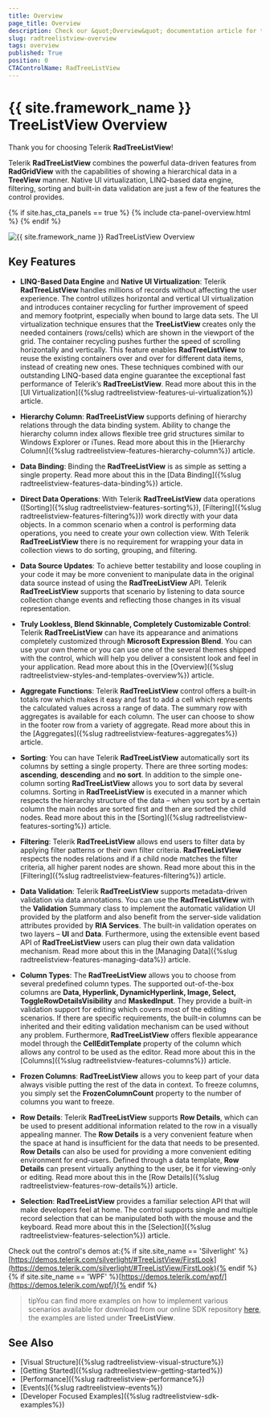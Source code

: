 ```yaml
---
title: Overview
page_title: Overview
description: Check our &quot;Overview&quot; documentation article for the RadTreeListView {{ site.framework_name }} control.
slug: radtreelistview-overview
tags: overview
published: True
position: 0
CTAControlName: RadTreeListView
---
```

# {{ site.framework_name }} TreeListView Overview

Thank you for choosing Telerik __RadTreeListView__! 

Telerik __RadTreeListView__ combines the powerful data-driven features from __RadGridView__ with the capabilities of showing a hierarchical data in a __TreeView__ manner. Native UI virtualization, LINQ-based data engine, filtering, sorting and built-in data validation are just a few of the features the control provides.

{% if site.has_cta_panels == true %}
{% include cta-panel-overview.html %}
{% endif %}

![{{ site.framework_name }} RadTreeListView Overview](images/RadTreeListView_Overview_03.png)

## Key Features

* __LINQ-Based Data Engine__ and __Native UI Virtualization__: Telerik __RadTreeListView__ handles millions of records without affecting the user experience. The control utilizes horizontal and vertical UI virtualization and introduces container recycling for further improvement of speed and memory footprint, especially when bound to large data sets. The UI virtualization technique ensures that the __TreeListView__ creates only the needed containers (rows/cells) which are shown in the viewport of the grid. The container recycling pushes further the speed of scrolling horizontally and vertically. This feature enables __RadTreeListView__ to reuse the existing containers over and over for different data items, instead of creating new ones. These techniques combined with our outstanding LINQ-based data engine guarantee the exceptional fast performance of Telerik’s __RadTreeListView__. Read more about this in the [UI Virtualization]({%slug radtreelistview-features-ui-virtualization%}) article.

* __Hierarchy Column__: __RadTreeListView__ supports defining of hierarchy relations through the data binding system. Ability to change the hierarchy column index allows flexible tree grid structures similar to Windows Explorer or iTunes. Read more about this in the [Hierarchy Column]({%slug radtreelistview-features-hierarchy-column%}) article.

* __Data Binding__: Binding the __RadTreeListView__ is as simple as setting a single property. Read more about this in the [Data Binding]({%slug radtreelistview-features-data-binding%}) article.

* __Direct Data Operations__: With Telerik __RadTreeListView__ data operations ([Sorting]({%slug radtreelistview-features-sorting%}), [Filtering]({%slug radtreelistview-features-filtering%})) work directly with your data objects. In a common scenario when a control is performing data operations, you need to create your own collection view. With Telerik __RadTreeListView__ there is no requirement for wrapping your data in collection views to do sorting, grouping, and filtering.

* __Data Source Updates__: To achieve better testability and loose coupling in your code it may be more convenient to manipulate data in the original data source instead of using the __RadTreeListView__ API. Telerik __RadTreeListView__ supports that scenario by listening to data source collection change events and reflecting those changes in its visual representation.

* __Truly Lookless, Blend Skinnable, Completely Customizable Control__: Telerik __RadTreeListView__ can have its appearance and animations completely customized through __Microsoft Expression Blend__. You can use your own theme or you can use one of the several themes shipped with the control, which will help you deliver a consistent look and feel in your application. Read more about this in the [Overview]({%slug radtreelistview-styles-and-templates-overview%}) article.

* __Aggregate Functions__: Telerik __RadTreeListView__ control offers a built-in totals row which makes it easy and fast to add a cell which represents the calculated values across a range of data. The summary row with aggregates is available for each column. The user can choose to show in the footer row from a variety of aggregate. Read more about this in the [Aggregates]({%slug radtreelistview-features-aggregates%}) article.

* __Sorting__: You can have Telerik __RadTreeListView__ automatically sort its columns by setting a single property. There are three sorting modes: __ascending__, __descending__ and __no sort__. In addition to the simple one-column sorting __RadTreeListView__ allows you to sort data by several columns. Sorting in __RadTreeListView__ is executed in a manner which respects the hierarchy structure of the data – when you sort by a certain column the main nodes are sorted first and then are sorted the child nodes. Read more about this in the [Sorting]({%slug radtreelistview-features-sorting%}) article.

* __Filtering__: Telerik __RadTreeListView__ allows end users to filter data by applying filter patterns or their own filter criteria. __RadTreeListView__ respects the nodes relations and if a child node matches the filter criteria, all higher parent nodes are shown. Read more about this in the [Filtering]({%slug radtreelistview-features-filtering%}) article.

* __Data Validation__: Telerik __RadTreeListView__ supports metadata-driven validation via data annotations. You can use the __RadTreeListView__ with the __Validation__ Summary class to implement the automatic validation UI provided by the platform and also benefit from the server-side validation attributes provided by __RIA Services__. The built-in validation operates on two layers – __UI__ and __Data__. Furthermore, using the extensible event based API of __RadTreeListView__ users can plug their own data validation mechanism. Read more about this in the [Managing Data]({%slug radtreelistview-features-managing-data%}) article.

* __Column Types__: The __RadTreeListView__ allows you to choose from several predefined column types. The supported out-of-the-box columns are __Data, Hyperlink, DynamicHyperlink, Image, Select, ToggleRowDetailsVisibility__ and __MaskedInput__. They provide a built-in validation support for editing which covers most of the editing scenarios. If there are specific requirements, the built-in columns can be inherited and their editing validation mechanism can be used without any problem. Furthermore, __RadTreeListView__ offers flexible appearance model through the __CellEditTemplate__ property of the column which allows any control to be used as the editor. Read more about this in the [Columns]({%slug radtreelistview-features-columns%}) article.

* __Frozen Columns__: __RadTreeListView__ allows you to keep part of your data always visible putting the rest of the data in context. To freeze columns, you simply set the __FrozenColumnCount__ property to the number of columns you want to freeze.

* __Row Details__: Telerik __RadTreeListView__ supports __Row Details__, which can be used to present additional information related to the row in a visually appealing manner. The __Row Details__ is a very convenient feature when the space at hand is insufficient for the data that needs to be presented. __Row Details__ can also be used for providing a more convenient editing environment for end-users. Defined through a data template, __Row Details__ can present virtually anything to the user, be it for viewing-only or editing. Read more about this in the [Row Details]({%slug radtreelistview-features-row-details%}) article.

* __Selection__: __RadTreeListView__ provides a familiar selection API that will make developers feel at home. The control supports single and multiple record selection that can be manipulated both with the mouse and the keyboard. Read more about this in the [Selection]({%slug radtreelistview-features-selection%}) article.

Check out the control's demos at:{% if site.site_name == 'Silverlight' %}[https://demos.telerik.com/silverlight/#TreeListView/FirstLook](https://demos.telerik.com/silverlight/#TreeListView/FirstLook){% endif %}{% if site.site_name == 'WPF' %}[https://demos.telerik.com/wpf/](https://demos.telerik.com/wpf/){% endif %}

>tipYou can find more examples on how to implement various scenarios available for download from our online SDK repository [here](https://github.com/telerik/xaml-sdk/), the examples are listed under __TreeListView__.       

## See Also

 * [Visual Structure]({%slug radtreelistview-visual-structure%})
 * [Getting Started]({%slug radtreeliestview-getting-started%})
 * [Performance]({%slug radtreelistview-performance%})
 * [Events]({%slug radtreelistview-events%})
 * [Developer Focused Examples]({%slug radtreelistview-sdk-examples%})
